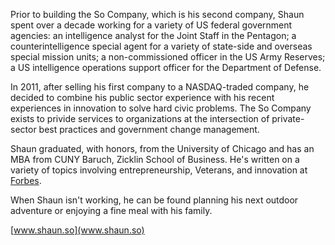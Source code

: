Prior to building the So Company, which is his second company, Shaun spent over a decade working for a variety of US federal government agencies: an intelligence analyst for the Joint Staff in the Pentagon; a counterintelligence special agent for a variety of state-side and overseas special mission units; a non-commissioned officer in the US Army Reserves; a US intelligence operations support officer for the Department of Defense.

In 2011, after selling his first company to a NASDAQ-traded company, he decided to combine his public sector experience with his recent experiences in innovation to solve hard civic problems. The So Company exists to privide services to organizations at the intersection of private-sector best practices and government change management.

Shaun graduated, with honors, from the University of Chicago and has an MBA from CUNY Baruch, Zicklin School of Business. He's written on a variety of topics involving entrepreneurship, Veterans, and innovation at [Forbes](www.forbes.com/sites/shaunso/).

When Shaun isn't working, he can be found planning his next outdoor adventure or enjoying a fine meal with his family.

[www.shaun.so](www.shaun.so)
